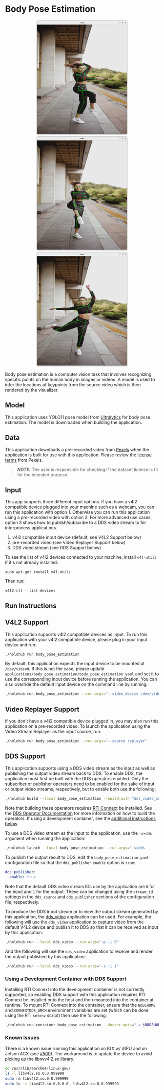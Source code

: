 # Body Pose Estimation

<div align="center">
    <img src="./docs/1.png" width="300" height="375">
    <img src="./docs/2.png" width="300" height="375">
    <img src="./docs/3.png" width="300" height="375">
</div>

Body pose estimation is a computer vision task that involves recognizing specific points on the human body in images or videos.
A model is used to infer the locations of keypoints from the source video which is then rendered by the visualizer. 

## Model

This application uses YOLO11 pose model from [Ultralytics](https://docs.ultralytics.com/tasks/pose/) for body pose estimation.
The model is downloaded when building the application.

## Data

This application downloads a pre-recorded video from [Pexels](https://www.pexels.com/video/a-woman-showing-her-ballet-skill-in-turning-one-footed-5385885/) when the application is built for use with this application.  Please review the [license terms](https://www.pexels.com/license/) from Pexels.

> **_NOTE:_** The user is responsible for checking if the dataset license is fit for the intended purpose.

## Input

This app supports three different input options.  If you have a v4l2 compatible device plugged into your machine such as a webcam, you can run this application with option 1.  Otherwise you can run this application using a pre-recorded video with option 2.  For more advanced use cases, option 3 shows how to publish/subscribe to a DDS video stream to for interprocess applications.

1. v4l2 compatible input device (default, see V4L2 Support below)
2. pre-recorded video (see Video Replayer Support below)
3. DDS video stream (see DDS Support below)

To see the list of v4l2 devices connected to your machine, install `v4l-utils` if it's not already installed:

```
sudo apt-get install v4l-utils
```

Then run:

```
v4l2-ctl --list-devices
```

## Run Instructions

## V4L2 Support

This application supports v4l2 compatible devices as input.  To run this application with your v4l2 compatible device,
please plug in your input device and run:
```sh
./holohub run body_pose_estimation
```

By default, this application expects the input device to be mounted at `/dev/video0`.  If this is not the case, please update
`applications/body_pose_estimation/body_pose_estimation.yaml` and set it to use the corresponding input device before
running the application.  You can also override the default input device on the command line by running:
```sh
./holohub run body_pose_estimation --run-args="--video_device /dev/video0"
```

## Video Replayer Support

If you don't have a v4l2 compatible device plugged in, you may also run this application on a pre-recorded video.
To launch the application using the Video Stream Replayer as the input source, run:

```sh
./holohub run body_pose_estimation --run-args="--source replayer"
```

## DDS Support

This application supports using a DDS video stream as the input as well as
publishing the output video stream back to DDS. To enable DDS, the application
must first be built with the DDS operators enabled. Only the subscriber or
publisher operators need to be enabled for the sake of input or output video
streams, respectively, but to enable both use the following:

```sh
./holohub build --local body_pose_estimation --build-with "dds_video_subscriber;dds_video_publisher"
```

Note that building these operators requires [RTI Connext](https://content.rti.com/l/983311/2024-04-30/pz1wms)
be installed. See the [DDS Operator Documentation](/operators/dds/video/README.md)
for more information on how to build the operators. If using a development
container, see the [additional instructions below](#using-a-development-container-with-dds-support).

To use a DDS video stream as the input to the application, use the `-s=dds`
argument when running the application:

```sh
./holohub launch --local body_pose_estimation --run-args="-s=dds
```

To publish the output result to DDS, edit the `body_pose_estimation.yaml`
configuration file so that the `dds_publisher` `enable` option is `true`:

```yaml
dds_publisher:
  enable: true
```

Note that the default DDS video stream IDs use by the application are `0` for
the input and `1` for the output. These can be changed using the `stream_id`
settings in the `dds_source` and `dds_publisher` sections of the configuration
file, respectively.

To produce the DDS input stream or to view the output stream generated by this
application, the [dds_video](../dds/dds_video/README.md) application can be used.
For example, the following will use the `dds_video` application to capture
video from the default V4L2 device and publish it to DDS so that it can be
received as input by this application:

```sh
./holohub run --local dds_video --run-args="-p -i 0"
```

And the following will use the `dds_video` application to receive and render
the output published by this application:


```sh
./holohub run --local dds_video --run-args="-s -i 1"
```

### Using a Development Container with DDS Support

Installing RTI Connext into the development container is not currently
supported, so enabling DDS support with this application requires RTI Connext
be installed onto the host and then mounted into the container at runtime.
To mount RTI Connext into the container, ensure that the `NDDSHOME` and
`CONNEXTDDS_ARCH` environment variables are set (which can be done using the RTI
`setenv` script) then use the following:

```sh
./holohub run-container body_pose_estimation --docker-opts="-v $NDDSHOME:/opt/dds -e NDDSHOME=/opt/dds -e CONNEXTDDS_ARCH=$CONNEXTDDS_ARCH"
```

### Known Issues

There is a known issue running this application on IGX w/ iGPU and on Jetson AGX (see [#500](https://github.com/nvidia-holoscan/holohub/issues/500)).
The workaround is to update the device to avoid picking up the libnvv4l2.so library.

```bash
cd /usr/lib/aarch64-linux-gnu/
ls -l libv4l2.so.0.0.999999
sudo rm libv4l2.so.0.0.999999
sudo ln -s libv4l2.so.0.0.0.0  libv4l2.so.0.0.999999
```
